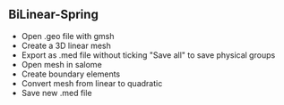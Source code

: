 BiLinear-Spring
---------------

- Open .geo file with gmsh
- Create a 3D linear mesh
- Export as .med file without ticking "Save all" to save physical groups
- Open mesh in salome
- Create boundary elements
- Convert mesh from linear to quadratic
- Save new .med file
